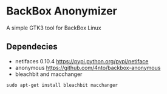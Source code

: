BackBox Anonymizer
==============

A simple GTK3 tool for BackBox Linux 

Dependecies
--------------

* netifaces 0.10.4  https://pypi.python.org/pypi/netiface
* anonymous         https://github.com/4nto/backbox-anonymous
* bleachbit and macchanger
```
sudo apt-get install bleachbit macchanger
```
